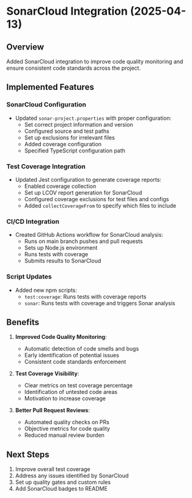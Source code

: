 # SonarCloud Integration (2025-04-13)

## Overview

Added SonarCloud integration to improve code quality monitoring and ensure consistent code standards across the project.

## Implemented Features

### SonarCloud Configuration

- Updated `sonar-project.properties` with proper configuration:
  - Set correct project information and version
  - Configured source and test paths
  - Set up exclusions for irrelevant files
  - Added coverage configuration
  - Specified TypeScript configuration path

### Test Coverage Integration

- Updated Jest configuration to generate coverage reports:
  - Enabled coverage collection
  - Set up LCOV report generation for SonarCloud
  - Configured coverage exclusions for test files and configs
  - Added `collectCoverageFrom` to specify which files to include

### CI/CD Integration

- Created GitHub Actions workflow for SonarCloud analysis:
  - Runs on main branch pushes and pull requests
  - Sets up Node.js environment
  - Runs tests with coverage
  - Submits results to SonarCloud

### Script Updates

- Added new npm scripts:
  - `test:coverage`: Runs tests with coverage reports
  - `sonar`: Runs tests with coverage and triggers Sonar analysis

## Benefits

1. **Improved Code Quality Monitoring**:

   - Automatic detection of code smells and bugs
   - Early identification of potential issues
   - Consistent code standards enforcement

2. **Test Coverage Visibility**:

   - Clear metrics on test coverage percentage
   - Identification of untested code areas
   - Motivation to increase coverage

3. **Better Pull Request Reviews**:
   - Automated quality checks on PRs
   - Objective metrics for code quality
   - Reduced manual review burden

## Next Steps

1. Improve overall test coverage
2. Address any issues identified by SonarCloud
3. Set up quality gates and custom rules
4. Add SonarCloud badges to README
